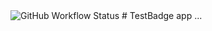 <img alt="GitHub Workflow Status" src="https://img.shields.io/github/actions/workflow/status/amin-amani/TestBadge/test.yml">
# TestBadge app ...
